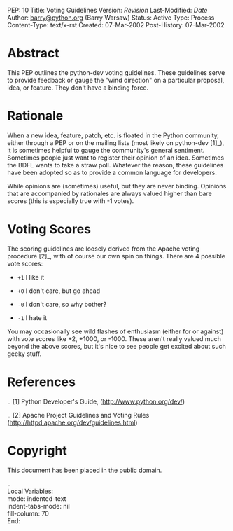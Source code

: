 PEP: 10
Title: Voting Guidelines
Version: $Revision$
Last-Modified: $Date$
Author: barry@python.org (Barry Warsaw)
Status: Active
Type: Process
Content-Type: text/x-rst
Created: 07-Mar-2002
Post-History: 07-Mar-2002



Abstract
========

This PEP outlines the python-dev voting guidelines.  These guidelines
serve to provide feedback or gauge the "wind direction" on a
particular proposal, idea, or feature.  They don't have a binding
force.


Rationale
=========

When a new idea, feature, patch, etc. is floated in the Python
community, either through a PEP or on the mailing lists (most likely
on python-dev [1]_), it is sometimes helpful to gauge the community's
general sentiment.  Sometimes people just want to register their
opinion of an idea.  Sometimes the BDFL wants to take a straw poll.
Whatever the reason, these guidelines have been adopted so as to
provide a common language for developers.

While opinions are (sometimes) useful, but they are never binding.
Opinions that are accompanied by rationales are always valued higher
than bare scores (this is especially true with -1 votes).


Voting Scores
=============

The scoring guidelines are loosely derived from the Apache voting
procedure [2]_, with of course our own spin on things.  There are 4
possible vote scores:

- ``+1`` I like it

- ``+0`` I don't care, but go ahead

- ``-0`` I don't care, so why bother?

- ``-1`` I hate it

You may occasionally see wild flashes of enthusiasm (either for or
against) with vote scores like +2, +1000, or -1000.  These aren't
really valued much beyond the above scores, but it's nice to see
people get excited about such geeky stuff.


References
==========

.. [1] Python Developer's Guide,
   (http://www.python.org/dev/)

.. [2] Apache Project Guidelines and Voting Rules
   (http://httpd.apache.org/dev/guidelines.html)


Copyright
=========

This document has been placed in the public domain.


..  
   Local Variables:  
   mode: indented-text  
   indent-tabs-mode: nil  
   fill-column: 70  
   End:  
